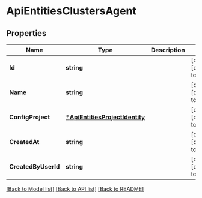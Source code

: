 # ApiEntitiesClustersAgent

## Properties
Name | Type | Description | Notes
------------ | ------------- | ------------- | -------------
**Id** | **string** |  | [optional] [default to null]
**Name** | **string** |  | [optional] [default to null]
**ConfigProject** | [***ApiEntitiesProjectIdentity**](API_Entities_ProjectIdentity.md) |  | [optional] [default to null]
**CreatedAt** | **string** |  | [optional] [default to null]
**CreatedByUserId** | **string** |  | [optional] [default to null]

[[Back to Model list]](../README.md#documentation-for-models) [[Back to API list]](../README.md#documentation-for-api-endpoints) [[Back to README]](../README.md)


